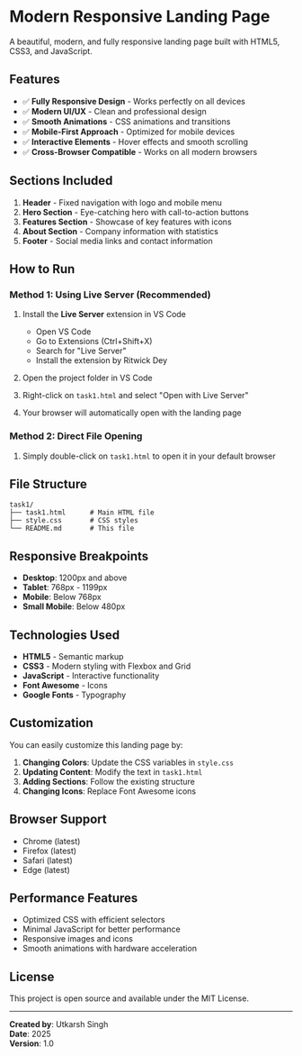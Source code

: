 # Modern Responsive Landing Page

A beautiful, modern, and fully responsive landing page built with HTML5, CSS3, and JavaScript.

## Features

- ✅ **Fully Responsive Design** - Works perfectly on all devices
- ✅ **Modern UI/UX** - Clean and professional design
- ✅ **Smooth Animations** - CSS animations and transitions
- ✅ **Mobile-First Approach** - Optimized for mobile devices
- ✅ **Interactive Elements** - Hover effects and smooth scrolling
- ✅ **Cross-Browser Compatible** - Works on all modern browsers

## Sections Included

1. **Header** - Fixed navigation with logo and mobile menu
2. **Hero Section** - Eye-catching hero with call-to-action buttons
3. **Features Section** - Showcase of key features with icons
4. **About Section** - Company information with statistics
5. **Footer** - Social media links and contact information

## How to Run

### Method 1: Using Live Server (Recommended)

1. Install the **Live Server** extension in VS Code
   - Open VS Code
   - Go to Extensions (Ctrl+Shift+X)
   - Search for "Live Server"
   - Install the extension by Ritwick Dey

2. Open the project folder in VS Code

3. Right-click on `task1.html` and select "Open with Live Server"

4. Your browser will automatically open with the landing page

### Method 2: Direct File Opening

1. Simply double-click on `task1.html` to open it in your default browser

## File Structure

```
task1/
├── task1.html      # Main HTML file
├── style.css       # CSS styles
└── README.md       # This file
```

## Responsive Breakpoints

- **Desktop**: 1200px and above
- **Tablet**: 768px - 1199px
- **Mobile**: Below 768px
- **Small Mobile**: Below 480px

## Technologies Used

- **HTML5** - Semantic markup
- **CSS3** - Modern styling with Flexbox and Grid
- **JavaScript** - Interactive functionality
- **Font Awesome** - Icons
- **Google Fonts** - Typography

## Customization

You can easily customize this landing page by:

1. **Changing Colors**: Update the CSS variables in `style.css`
2. **Updating Content**: Modify the text in `task1.html`
3. **Adding Sections**: Follow the existing structure
4. **Changing Icons**: Replace Font Awesome icons

## Browser Support

- Chrome (latest)
- Firefox (latest)
- Safari (latest)
- Edge (latest)

## Performance Features

- Optimized CSS with efficient selectors
- Minimal JavaScript for better performance
- Responsive images and icons
- Smooth animations with hardware acceleration

## License

This project is open source and available under the MIT License.

---

**Created by**: Utkarsh Singh  
**Date**: 2025  
**Version**: 1.0 